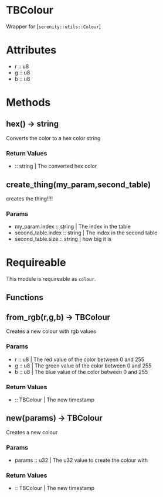 # TBColour

 Wrapper for [`serenity::utils::Colour`]
# Attributes
- r :: u8
- g :: u8
- b :: u8
# Methods

## hex() -> string

Converts the color to a hex color string



### Return Values
- :: string | The converted hex color

## create_thing(my_param,second_table)

creates the thing!!!!

### Params
- my_param.index :: string | The index in the table
- second_table.index :: string | The index in the  second table
- second_table.size :: string | how big it is


# Requireable

This module is requireable as `colour`.

## Functions

## from_rgb(r,g,b) -> TBColour

Creates a new colour with rgb values

### Params
- r :: u8 | The red value of the color between 0 and 255
- g :: u8 | The green value of the color between 0 and 255
- b :: u8 | The blue value of the color between 0 and 255


### Return Values
- :: TBColour | The new timestamp

## new(params) -> TBColour

Creates a new colour

### Params
- params :: u32 | The u32 value to create the colour with


### Return Values
- :: TBColour | The new timestamp


